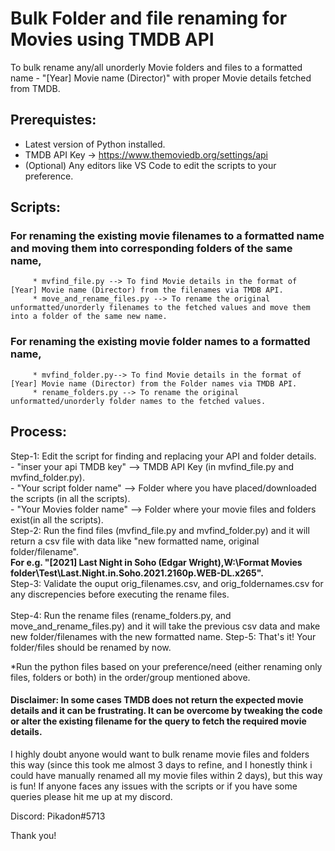 # Bulk Folder and file renaming for Movies using TMDB API
To bulk rename any/all unorderly Movie folders and files to a formatted name - "[Year] Movie name (Director)" with proper Movie details fetched from TMDB.

## Prerequistes:
* Latest version of Python installed.
* TMDB API Key -> https://www.themoviedb.org/settings/api
* (Optional) Any editors like VS Code to edit the scripts to your preference.

## Scripts:
### For renaming the existing movie filenames to a formatted name and moving them into corresponding folders of the same name,
         * mvfind_file.py --> To find Movie details in the format of [Year] Movie name (Director) from the filenames via TMDB API.
         * move_and_rename_files.py --> To rename the original unformatted/unorderly filenames to the fetched values and move them into a folder of the same new name. 

### For renaming the existing movie folder names to a formatted name,
         * mvfind_folder.py--> To find Movie details in the format of [Year] Movie name (Director) from the Folder names via TMDB API.
         * rename_folders.py --> To rename the original unformatted/unorderly folder names to the fetched values.

## Process:
Step-1: Edit the script for finding and replacing your API and folder details.<br/>
       - "inser your api TMDB key" --> TMDB API Key (in mvfind_file.py and mvfind_folder.py).<br/>
       - "Your script folder name" --> Folder where you have placed/downloaded the scripts (in all the scripts).<br/>
       - "Your Movies folder name" --> Folder where your movie files and folders exist(in all the scripts).<br/>
Step-2: Run the find files (mvfind_file.py and mvfind_folder.py) and it will return a csv file with data like "new formatted name, original folder/filename".<br/>
        **For e.g. "[2021] Last Night in Soho (Edgar Wright),W:\Format Movies folder\Test\Last.Night.in.Soho.2021.2160p.WEB-DL.x265".**<br/>
Step-3: Validate the ouput orig_filenames.csv, and orig_foldernames.csv for any discrepencies before executing the rename files.<br/>         
Step-4: Run the rename files (rename_folders.py, and move_and_rename_files.py) and it will take the previous csv data and make new folder/filenames with the new                formatted name.
Step-5: That's it! Your folder/files should be renamed by now.
         
 *Run the python files based on your preference/need (either renaming only files, folders or both) in the order/group mentioned above.


#### Disclaimer: In some cases TMDB does not return the expected movie details and it can be frustrating. It can be overcome by tweaking the code or alter the existing filename for the query to fetch the required movie details.
              
I highly doubt anyone would want to bulk rename movie files and folders this way (since this took me almost 3 days to refine, and I honestly think i could have manually renamed all my movie files within 2 days), but this way is fun! If anyone faces any issues with the scripts or if you have some queries please hit me up at my discord.

Discord: Pikadon#5713

Thank you!
